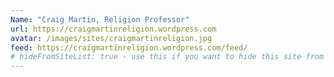 ```yaml
---
Name: "Craig Martin, Religion Professor"
url: https://craigmartinreligion.wordpress.com
avatar: /images/sites/craigmartinreligion.jpg
feed: https://craigmartinreligion.wordpress.com/feed/
# hideFromSiteList: true - use this if you want to hide this site from the list of sites on this page: https://eleventy-m10y.lkmt.us/sites/
---
```

